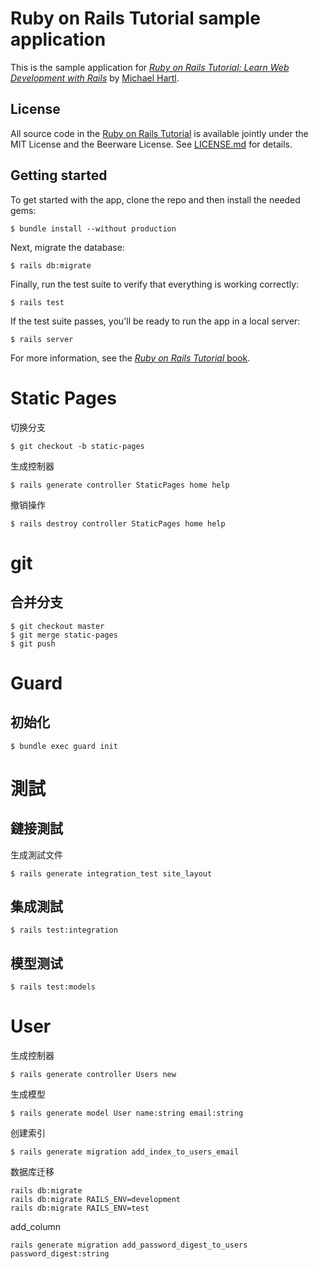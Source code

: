 # Ruby on Rails Tutorial sample application
This is the sample application for
[*Ruby on Rails Tutorial:
Learn Web Development with Rails*](http://www.railstutorial.org/)
by [Michael Hartl](http://www.michaelhartl.com/).
## License
All source code in the [Ruby on Rails Tutorial](http://railstutorial.org/)
is available jointly under the MIT License and the Beerware License. See
[LICENSE.md](LICENSE.md) for details.
## Getting started
To get started with the app, clone the repo and then install the needed gems:
```
$ bundle install --without production
```
Next, migrate the database:
```
$ rails db:migrate
```
Finally, run the test suite to verify that everything is working correctly:
```
$ rails test
```
If the test suite passes, you'll be ready to run the app in a local server:
```
$ rails server
```
For more information, see the
[*Ruby on Rails Tutorial* book](http://www.railstutorial.org/book).


# Static Pages
切换分支
```
$ git checkout -b static-pages
```

生成控制器
```
$ rails generate controller StaticPages home help
```

撤销操作
```
$ rails destroy controller StaticPages home help
```

# git

## 合并分支
```
$ git checkout master
$ git merge static-pages
$ git push
```

# Guard
## 初始化
```
$ bundle exec guard init
```

# 測試

## 鏈接測試
生成測試文件
```
$ rails generate integration_test site_layout
```
## 集成測試
```
$ rails test:integration
```
## 模型测试
```
$ rails test:models
```


# User

生成控制器
```
$ rails generate controller Users new
```
生成模型
```
$ rails generate model User name:string email:string
```

创建索引
```
$ rails generate migration add_index_to_users_email
```
数据库迁移
```
rails db:migrate
rails db:migrate RAILS_ENV=development
rails db:migrate RAILS_ENV=test
```
add_column
```
rails generate migration add_password_digest_to_users password_digest:string
```







